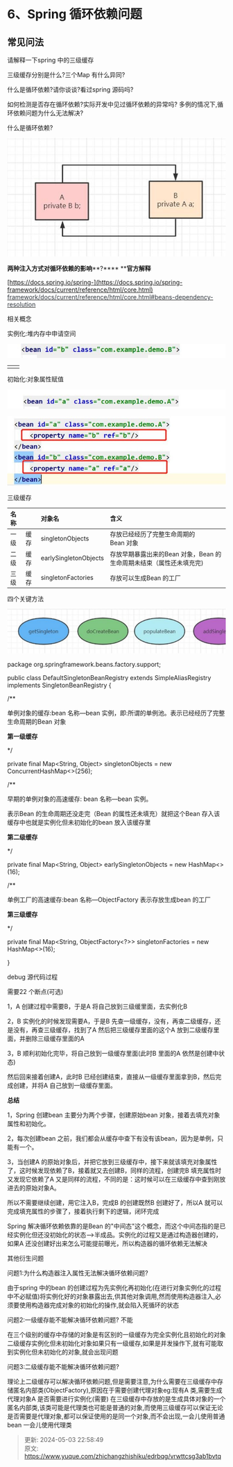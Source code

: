 # 6、Spring 循环依赖问题

## **常见问法**
请解释一下spring 中的三级缓存

三级缓存分别是什么?三个Map 有什么异同?

什么是循环依赖?请你谈谈?看过spring 源码吗?

如何检测是否存在循环依赖?实际开发中见过循环依赖的异常吗? 多例的情况下,循环依赖问题为什么无法解决?

什么是循环依赖?

![1714548551945-78439d39-472f-476c-9d4c-e887b90f8118.png](./img/NIRkTmu9MxxVL37U/1714548551945-78439d39-472f-476c-9d4c-e887b90f8118-791124.png)

**两种注入方式对循环依赖的影响****?**** ****官方解释**

[https://docs.spring.io/spring-](https://docs.spring.io/spring-framework/docs/current/reference/html/core.html)<font style="color:rgb(51,57,64);"> </font><u><font style="color:rgb(51,57,64);">framework/docs/current/reference/html/core.html#beans-dependency-resolution</font></u>

相关概念

实例化:堆内存中申请空间

![1714548625120-750d50a1-a5d4-462f-88c6-94fba4c0327e.png](./img/NIRkTmu9MxxVL37U/1714548625120-750d50a1-a5d4-462f-88c6-94fba4c0327e-621877.png)

| | |
| --- | --- |
| | |


 

初始化:对象属性赋值

![1714548633522-6b62e233-2ab3-47c8-88d8-e022518dc269.png](./img/NIRkTmu9MxxVL37U/1714548633522-6b62e233-2ab3-47c8-88d8-e022518dc269-185570.png)

![1714548650423-6460b82e-b949-4c06-bd2e-15895e133666.png](./img/NIRkTmu9MxxVL37U/1714548650423-6460b82e-b949-4c06-bd2e-15895e133666-216828.png)

三级缓存

| 名称 | | 对象名 | 含义 |
| :--- | --- | :--- | :--- |
| 一级 | 缓存 | singletonObjects | 存放已经经历了完整生命周期的<br/>Bean 对象 |
| 二级 | 缓存 | earlySingletonObjects | 存放早期暴露出来的Bean 对象，Bean 的生命周期未结束（属性还未填充完) |
| 三级 | 缓存 | singletonFactories | 存放可以生成Bean 的工厂 |


四个关键方法



![1714548595974-8653e8a1-1f0e-4c91-89be-772d13117b62.png](./img/NIRkTmu9MxxVL37U/1714548595974-8653e8a1-1f0e-4c91-89be-772d13117b62-975701.png)



package org.springframework.beans.factory.support;

public class DefaultSingletonBeanRegistry extends SimpleAliasRegistry implements SingletonBeanRegistry {

/**

  




单例对象的缓存:bean 名称—bean 实例，即:所谓的单例池。表示已经经历了完整生命周期的Bean 对象

**第一级缓存**

*/

private final Map<String, Object> singletonObjects = new ConcurrentHashMap<>(256);

/**

早期的单例对象的高速缓存: bean 名称—bean 实例。



表示Bean 的生命周期还没走完（Bean 的属性还未填充）就把这个Bean 存入该缓存中也就是实例化但未初始化的bean 放入该缓存里

**第二级缓存**

*/

private final Map<String, Object> earlySingletonObjects = new HashMap<>(16);

/**

单例工厂的高速缓存:bean 名称—ObjectFactory 表示存放生成bean 的工厂

**第三级缓存**

*/

private final Map<String, ObjectFactory<?>> singletonFactories = new HashMap<>(16);

}

debug 源代码过程



需要22 个断点(可选)



1，A 创建过程中需要B，于是A 将自己放到三级缓里面，去实例化B



2，B 实例化的时候发现需要A，于是B 先查一级缓存，没有，再查二级缓存，还是没有，再查三级缓存，找到了A 然后把三级缓存里面的这个A 放到二级缓存里面，并删除三级缓存里面的A

3，B 顺利初始化完毕，将自己放到一级缓存里面(此时B 里面的A 依然是创建中状态)

  




然后回来接着创建A，此时B 已经创建结束，直接从一级缓存里面拿到B，然后完成创建，并将A 自己放到一级缓存里面。

**总结**

1，Spring 创建bean 主要分为两个步骤，创建原始bean 对象，接着去填充对象属性和初始化。

2，每次创建bean 之前，我们都会从缓存中查下有没有该bean，因为是单例，只能有一个。

3，当创建A 的原始对象后，并把它放到三级缓存中，接下来就该填充对象属性了，这时候发现依赖了B，接着就又去创建B，同样的流程，创建完B 填充属性时又发现它依赖了A 又是同样的流程，不同的是：这时候可以在三级缓存中查到刚放进去的原始对象A。

所以不需要继续创建，用它注入B，完成B 的创建既然B 创建好了，所以A 就可以完成填充属性的步骤了，接着执行剩下的逻辑，闭环完成

Spring 解决循环依赖依靠的是Bean 的"中间态"这个概念，而这个中间态指的是已经实例化但还没初始化的状态—>半成品。实例化的过程又是通过构造器创建的，如果A 还没创建好出来怎么可能提前曝光，所以构造器的循环依赖无法解决

其他衍生问题

问题1:为什么构造器注入属性无法解决循环依赖问题?

由于spring 中的bean 的创建过程为先实例化再初始化(在进行对象实例化的过程中不必赋值)将实例化好的对象暴露出去,供其他对象调用,然而使用构造器注入,必须要使用构造器完成对象的初始化的操作,就会陷入死循环的状态

问题2:一级缓存能不能解决循环依赖问题? 不能

在三个级别的缓存中存储的对象是有区别的一级缓存为完全实例化且初始化的对象二级缓存实例化但未初始化对象如果只有一级缓存,如果是并发操作下,就有可能取到实例化但未初始化的对象,就会出现问题

问题3:二级缓存能不能解决循环依赖问题?

理论上二级缓存可以解决循环依赖问题,但是需要注意,为什么需要在三级缓存中存储匿名内部类(ObjectFactory),原因在于需要创建代理对象eg:现有A 类,需要生成代理对象A 是否需要进行实例化(需要) 在三级缓存中存放的是生成具体对象的一个匿名内部类,该类可能是代理类也可能是普通的对象,而使用三级缓存可以保证无论是否需要是代理对象,都可以保证使用的是同一个对象,而不会出现,一会儿使用普通bean 一会儿使用代理类

  




> 更新: 2024-05-03 22:58:49  
> 原文: <https://www.yuque.com/zhichangzhishiku/edrbqg/vrwttcsg3ab1bvtq>